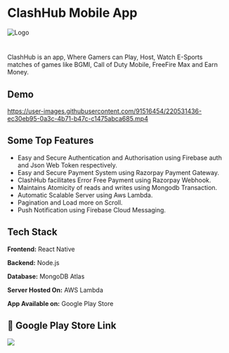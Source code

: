 # ClashHub Mobile App


![Logo](https://i.ibb.co/SfkM9cH/playstore.png)


#
ClashHub is an app, Where Gamers can Play, Host, Watch E-Sports matches of games like BGMI, Call of Duty Mobile, FreeFire Max and Earn Money.


## Demo



https://user-images.githubusercontent.com/91516454/220531436-ec30eb95-0a3c-4b71-b47c-c1475abca685.mp4







## Some Top Features

- Easy and Secure Authentication and Authorisation using Firebase auth and Json Web Token respectively.
- Easy and Secure Payment System using Razorpay Payment Gateway.
- ClashHub facilitates Error Free Payment using Razorpay Webhook. 
- Maintains Atomicity of reads and writes using Mongodb Transaction.
- Automatic Scalable Server using Aws Lambda.
- Pagination and Load more on Scroll.
- Push Notification using Firebase Cloud Messaging.


## Tech Stack

**Frontend:** React Native

**Backend:** Node.js

**Database:** MongoDB Atlas

**Server Hosted On:** AWS Lambda

**App Available on:** Google Play Store




## 🔗 Google Play Store Link
[![](https://e7.pngegg.com/pngimages/918/845/png-clipart-google-play-logo-google-play-app-store-android-google-play-text-logo.png)](https://play.google.com/store/apps/details?id=com.clashhub)
